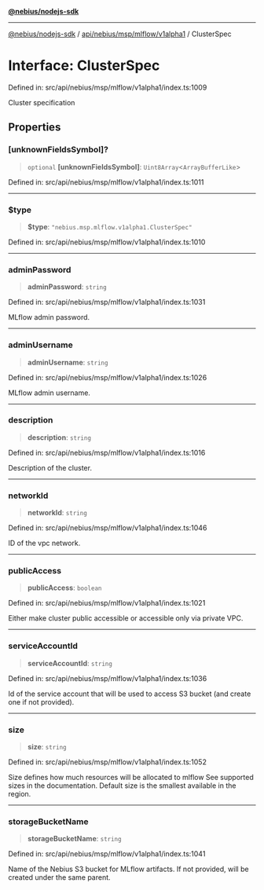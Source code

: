 [**@nebius/nodejs-sdk**](../../../../../../README.md)

***

[@nebius/nodejs-sdk](../../../../../../README.md) / [api/nebius/msp/mlflow/v1alpha1](../README.md) / ClusterSpec

# Interface: ClusterSpec

Defined in: src/api/nebius/msp/mlflow/v1alpha1/index.ts:1009

Cluster specification

## Properties

### \[unknownFieldsSymbol\]?

> `optional` **\[unknownFieldsSymbol\]**: `Uint8Array`\<`ArrayBufferLike`\>

Defined in: src/api/nebius/msp/mlflow/v1alpha1/index.ts:1011

***

### $type

> **$type**: `"nebius.msp.mlflow.v1alpha1.ClusterSpec"`

Defined in: src/api/nebius/msp/mlflow/v1alpha1/index.ts:1010

***

### adminPassword

> **adminPassword**: `string`

Defined in: src/api/nebius/msp/mlflow/v1alpha1/index.ts:1031

MLflow admin password.

***

### adminUsername

> **adminUsername**: `string`

Defined in: src/api/nebius/msp/mlflow/v1alpha1/index.ts:1026

MLflow admin username.

***

### description

> **description**: `string`

Defined in: src/api/nebius/msp/mlflow/v1alpha1/index.ts:1016

Description of the cluster.

***

### networkId

> **networkId**: `string`

Defined in: src/api/nebius/msp/mlflow/v1alpha1/index.ts:1046

ID of the vpc network.

***

### publicAccess

> **publicAccess**: `boolean`

Defined in: src/api/nebius/msp/mlflow/v1alpha1/index.ts:1021

Either make cluster public accessible or accessible only via private VPC.

***

### serviceAccountId

> **serviceAccountId**: `string`

Defined in: src/api/nebius/msp/mlflow/v1alpha1/index.ts:1036

Id of the service account that will be used to access S3 bucket (and create one if not provided).

***

### size

> **size**: `string`

Defined in: src/api/nebius/msp/mlflow/v1alpha1/index.ts:1052

Size defines how much resources will be allocated to mlflow
 See supported sizes in the documentation. Default size is the smallest available in the region.

***

### storageBucketName

> **storageBucketName**: `string`

Defined in: src/api/nebius/msp/mlflow/v1alpha1/index.ts:1041

Name of the Nebius S3 bucket for MLflow artifacts. If not provided, will be created under the same parent.
